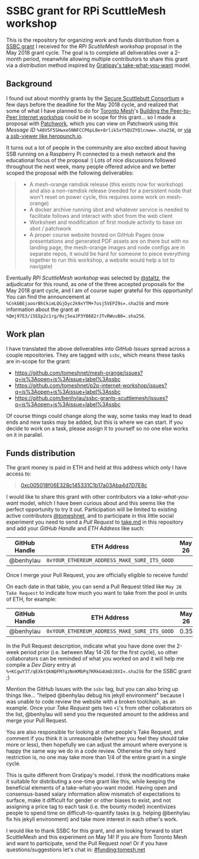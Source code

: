 # SSBC grant for RPi ScuttleMesh workshop

This is the repository for organizing work and funds distribution from a [SSBC grant](https://github.com/ssbc/grants-process/blob/master/grants.md) I received for the _RPi ScuttleMesh workshop_ proposal in the May 2018 grant cycle. The goal is to complete all deliverables over a 2-month period, meanwhile allowing multiple contributors to share this grant via a distribution method inspired by [Gratipay's take-what-you-want](https://opensource.com/open-organization/16/7/compensating-employees-letting-them-take-what-they-want) model.

## Background

I found out about monthly grants by the [Secure Scuttlebutt Consortium](https://github.com/ssbc) a few days before the deadline for the May 2018 cycle, and realized that some of what I have planned to do for [Toronto Mesh](https://tomesh.net)'s [Building the Peer-to-Peer Internet workshop](https://github.com/tomeshnet/p2p-internet-workshop/) could be in scope for this grant... so I made a proposal with [Patchwork](https://github.com/ssbc/patchwork), which you can view on Patchwork using this _Message ID_ `%40V5F5SHwxe5NNFCCP6pL0e+8rlik5xY5QUZYQlcnww=.sha256`, or [via a ssb-viewer like heropunch.io](https://viewer.heropunch.io/%40V5F5SHwxe5NNFCCP6pL0e+8rlik5xY5QUZYQlcnww=.sha256).

It turns out a lot of people in the community are also excited about having SSB running on a Raspberry Pi connected to a mesh network and the educational focus of the proposal :) Lots of nice discussions followed throughout the next week, many people offered advice and we better scoped the proposal with the following deliverables:

>* A mesh-orange ramdisk release (this exists now for workshop) and also a non-ramdisk release (needed for a persistent node that won't reset on power cycle, this requires some work on mesh-orange)
>* A docker archive running sbot and whatever service is needed to facilitate follows and interact with sbot from the web client
>* Worksheet and modification of first module activity to base on sbot / patchwork
>* A proper course website hosted on GitHub Pages (now presentations and generated PDF assets are on there but with no landing page, the mesh-orange images and node configs are in separate repos, it would be hard for someone to piece everything together to run this workshop, a website would help a lot to navigate)

Eventually _RPi ScuttleMesh workshop_ was selected by [@staltz](https://github.com/staltz), the adjudicator for this round, as one of the three accepted proposals for the May 2018 grant cycle, and I am of course super grateful for this opportunity! You can find the announcement at `%CnkbBEjaoorBhCkimLQGjDyc2k9xYTM+7osj5VEPZ9s=.sha256` and more information about the grant at `%Qmj97E3/i5EEp2c1rg/0sj5eaJP3YB682rJTvRWuvB0=.sha256`.

## Work plan

I have translated the above deliverables into _GitHub Issues_ spread across a couple repositories. They are tagged with `ssbc`, which means these tasks are in-scope for the grant:

* https://github.com/tomeshnet/mesh-orange/issues?q=is%3Aopen+is%3Aissue+label%3Assbc
* https://github.com/tomeshnet/p2p-internet-workshop/issues?q=is%3Aopen+is%3Aissue+label%3Assbc
* https://github.com/benhylau/ssbc-grants-scuttlemesh/issues?q=is%3Aopen+is%3Aissue+label%3Assbc

Of course things could change along the way, some tasks may lead to dead ends and new tasks may be added, but this is where we can start. If you decide to work on a task, please assign it to yourself so no one else works on it in parallel.

## Funds distribution

The grant money is paid in ETH and held at this address which only I have access to:

>[0xc005018f06E328c145331C1b17a03Aba4d7D7E8c](https://etherscan.io/address/0xc005018f06E328c145331C1b17a03Aba4d7D7E8c)

I would like to share this grant with other contributors via a _take-what-you-want_ model, which I have been curious about and this seems like the perfect opportunity to try it out. Participation will be limited to existing active contributors [@tomeshnet](https://github.com/tomeshnet), and to participate in this little social experiment you need to send a _Pull Request_ to [take.md](take.md) in this repository and add your _GitHub Handle_ and _ETH Address_ like such:

| GitHub Handle | ETH Address                                  | May 26 | Jun 9 | Jun 23 | Jul 7 |
|:-------------:|:--------------------------------------------:|:------:|:-----:|:------:|:-----:|
| @benhylau     | `0xYOUR_ETHEREUM_ADDRESS_MAKE_SURE_ITS_GOOD` |        |       |        |       |

Once I merge your Pull Request, you are officially eligible to receive funds!

On each date in that table, you can send a Pull Request titled like `May 26 Take Request` to indicate how much you want to take from the pool in units of ETH, for example:

| GitHub Handle | ETH Address                                  | May 26 | Jun 9 | Jun 23 | Jul 7 |
|:-------------:|:--------------------------------------------:|:------:|:-----:|:------:|:-----:|
| @benhylau     | `0xYOUR_ETHEREUM_ADDRESS_MAKE_SURE_ITS_GOOD` | 0.35   |       |        |       |

In the Pull Request description, indicate what you have done over the 2-week period prior (i.e. between May 14-26 for the first cycle), so other collaborators can be reminded of what you worked on and it will help me compile a _Dev Diary_ entry at `%+KCgwY3T/qEXktQkNQFM7qzNnKMbPq7KRkG4UmDJ8XI=.sha256` for the SSBC grant ;)

Mention the GitHub Issues with the `ssbc` tag, but you can also bring up things like... "helped @benhylau debug his jekyll environment" because I was unable to code review the website with a broken toolchain, as an example. Once your _Take Request_ gets two `+1`'s from other collaborators on the list, @benhylau will send you the requested amount to the address and merge your Pull Request.

You are also responsible for looking at other people's Take Request, and comment if you think it is unreasonable (whether you feel they should take more or less), then hopefully we can adjust the amount where everyone is happy the same way we do in a code review. Otherwise the only hard restriction is, no one may take more than 1/4 of the entire grant in a single cycle.

This is quite different from Gratipay's model. I think the modifications make it suitable for distributing a one-time grant like this, while keeping the beneficial elements of a take-what-you-want model. Having open and consensus-based salary information allow mismatch of expectations to surface, make it difficult for gender or other biases to exist, and not assigning a price tag to each task (i.e. the bounty model) incentivizes people to spend time on difficult-to-quantify tasks (e.g. helping @benhylau fix his jekyll environment) and take more interest in each other's work.

I would like to thank SSBC for this grant, and am looking forward to start ScuttleMesh and this experiment on May 14! If you are from Toronto Mesh and want to participate, send the Pull Request now! Or if you have questions/suggestions let's chat in: [#funding:tomesh.net](https://chat.tomesh.net/#/room/#funding:tomesh.net)
